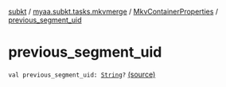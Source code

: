 [subkt](../../index.md) / [myaa.subkt.tasks.mkvmerge](../index.md) / [MkvContainerProperties](index.md) / [previous_segment_uid](./previous_segment_uid.md)

# previous_segment_uid

`val previous_segment_uid: `[`String`](https://kotlinlang.org/api/latest/jvm/stdlib/kotlin/-string/index.html)`?` [(source)](https://github.com/Myaamori/SubKt/blob/0.1.7/src/main/kotlin/myaa/subkt/tasks/mkvmerge/mkvmerge.kt#L60)